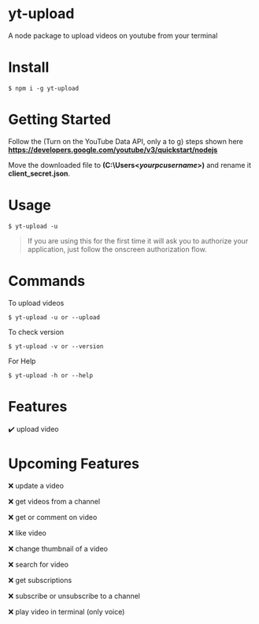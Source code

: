 # yt-upload
A node package to upload videos on youtube from your terminal

# Install
```console
$ npm i -g yt-upload
```

# Getting Started
Follow the (Turn on the YouTube Data API, only a to g) steps shown here **https://developers.google.com/youtube/v3/quickstart/nodejs**

Move the downloaded file to **(C:\Users\<*yourpcusername*>)** and rename it **client_secret.json**.

# Usage
```console
$ yt-upload -u
```

> If you are using this for the first time it will ask you to authorize your application, just follow the onscreen authorization flow.

# Commands
To upload videos
```console
$ yt-upload -u or --upload
```

To check version
```console
$ yt-upload -v or --version
```

For Help
```console
$ yt-upload -h or --help
```

# Features
✔️ upload video

# Upcoming Features
❌ update a video

❌ get videos from a channel

❌ get or comment on video

❌ like video

❌ change thumbnail of a video

❌ search for video

❌ get subscriptions

❌ subscribe or unsubscribe to a channel

❌ play video in terminal (only voice)
